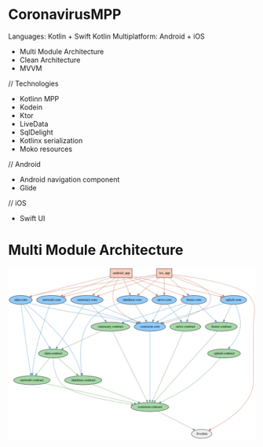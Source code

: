 # CoronavirusMPP

Languages: Kotlin + Swift
Kotlin Multiplatform: Android + iOS

* Multi Module Architecture
* Clean Architecture
* MVVM

// Technologies
* Kotlinn MPP
* Kodein
* Ktor
* LiveData
* SqlDelight
* Kotlinx serialization
* Moko resources

// Android
* Android navigation component
* Glide

// iOS
* Swift UI

# Multi Module Architecture

<img src="https://raw.githubusercontent.com/cilestal/CoronavirusMPP/master/example/project.dot.png" align = "middle">
